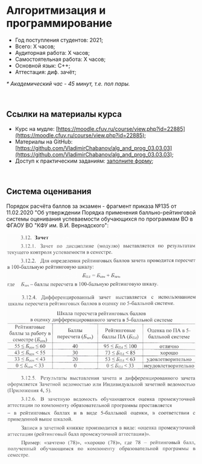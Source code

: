 # Алгоритмизация и программирование

- Год поступления студентов: 2021;
- Всего: X часов;
- Аудиторная работа: X часов;
- Самостоятельная работа: X часов;
- Основной язык: С++;
- Аттестация: диф. зачёт;

*\* Академический час - 45 минут, т.е. пол пары.*

<br>

## Ссылки на материалы курса

- Курс на мудле: [https://moodle.cfuv.ru/course/view.php?id=22885](https://moodle.cfuv.ru/course/view.php?id=22885);
- Материалы на GitHub: [https://github.com/VladimirChabanov/alg_and_prog_03.03.03](https://github.com/VladimirChabanov/alg_and_prog_03.03.03);
- Доступ к практическим заданиям: [заполните форму](https://docs.google.com/forms/d/e/1FAIpQLSdGawEno5apuJ2s5mwVS3XG2SevVkpZh8ODIt55vv-VZtB7qA/viewform?usp=sf_link);

<br>

## Система оценивания

Порядок расчёта баллов за экзамен - фрагмент приказа №135 от 11.02.2020 "Об утверждении Порядка применения балльно-рейтинговой системы оценивания успеваемости обучающихся по программам ВО в ФГАОУ ВО "КФУ им. В.И. Вернадского":

![Фрагмент приказа](./img/score_1.png)

![Фрагмент приказа](./img/score_2.png)

